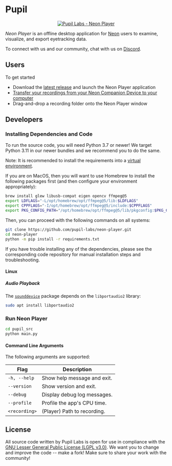 # Pupil
<a
href="https://pupil-labs.com"
rel="noopener"
target="_blank">
	<p align="center">
		<img
		src="https://raw.githubusercontent.com/wiki/pupil-labs/neon-player/media/images/pupil_labs_neon_player_banner.jpg"
		alt="Pupil Labs - Neon Player"/>
	</p>
</a>

*Neon Player* is an offline desktop application for [Neon](https://pupil-labs.com/products/neon) users to examine, visualize, and export eyetracking data.

To connect with us and our community, chat with us on [Discord](https://pupil-labs.com/chat "Pupil Server on Discord").

## Users
To get started
* Download the [latest release](https://github.com/pupil-labs/neon-player/releases) and launch the Neon Player application
* [Transfer your recordings from your Neon Companion Device to your computer](https://docs.pupil-labs.com/neon/how-tos/data-collection/transfer-recordings-via-usb.html)
* Drag-and-drop a recording folder onto the Neon Player window

## Developers

### Installing Dependencies and Code

To run the source code, you will need Python 3.7 or newer! We target Python 3.11 in our newer bundles and we recommend you to do the same.

Note: It is recommended to install the requirements into a
[virtual environment](https://docs.python.org/3/tutorial/venv.html).

If you are on MacOS, then you will want to use Homebrew to install the following packages first (and then configure your environment appropriately):

```sh
brew install glew libusb-compat eigen opencv ffmpeg@5
export LDFLAGS="-L/opt/homebrew/opt/ffmpeg@5/lib:$LDFLAGS"
export CPPFLAGS="-I/opt/homebrew/opt/ffmpeg@5/include:$CPPFLAGS"
export PKG_CONFIG_PATH="/opt/homebrew/opt/ffmpeg@5/lib/pkgconfig:$PKG_CONFIG_PATH"
```

Then, you can proceed with the following commands on all systems:

```sh
git clone https://github.com/pupil-labs/neon-player.git
cd neon-player
python -m pip install -r requirements.txt
```

If you have trouble installing any of the dependencies, please see the corresponding
code repository for manual installation steps and troubleshooting.

#### Linux

##### Audio Playback

The [`sounddevice`](https://python-sounddevice.readthedocs.io/en/0.4.5/installation.html#installation) package depends on the `libportaudio2` library:

```sh
sudo apt install libportaudio2
```

### Run Neon Player

```sh
cd pupil_src
python main.py
```

#### Command Line Arguments

The following arguments are supported:

| Flag                   | Description                              |
| ---------------------- | ---------------------------------------- |
| `-h, --help`           | Show help message and exit.              |
| `--version`            | Show version and exit.                   |
| `--debug`              | Display debug log messages.              |
| `--profile`            | Profile the app's CPU time.              |
| `<recording>`          | (Player) Path to recording.              |


## License
All source code written by Pupil Labs is open for use in compliance with the [GNU Lesser General Public License (LGPL v3.0)](http://www.gnu.org/licenses/lgpl-3.0.en.html). We want you to change and improve the code -- make a fork! Make sure to share your work with the community!
